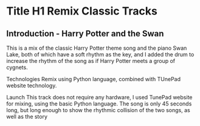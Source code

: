 # Title H1 Remix Classic Tracks
## Introduction - Harry Potter and the Swan
This is a mix of the classic Harry Potter theme song and the piano Swan Lake, both of which have a soft rhythm as the key, and I added the drum to increase the rhythm of the song as if Harry Potter meets a group of cygnets.

Technologies
Remix using Python language, combined with TUnePad website technology.

Launch
This track does not require any hardware, I used TunePad website for mixing, using the basic Python language. The song is only 45 seconds long, but long enough to show the rhythmic collision of the two songs, as well as the story
